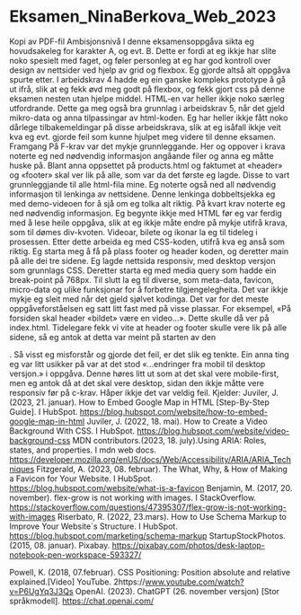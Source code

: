 # Eksamen_NinaBerkova_Web_2023
Kopi av PDF-fil
Ambisjonsnivå
I denne eksamensoppgåva sikta eg hovudsakeleg for karakter A, og evt. B. Dette er fordi at eg ikkje har slite noko spesielt med faget, og føler personleg at eg har god kontroll over design av nettsider ved hjelp av grid og flexbox. Eg gjorde altså alt oppgåva spurte etter. I arbeidskrav 4 hadde eg ein ganske kompleks prototype å gå ut ifrå, slik at eg fekk øvd meg godt på flexbox, og fekk gjort css på denne eksamen nesten utan hjelpe middel. HTML-en var heller ikkje noko særleg utfordrande. Dette ga meg også bra grunnlag i arbeidskrav 5, når det gjeld mikro-data og anna tilpassingar av html-koden. Eg har heller ikkje fått noko dårlege tilbakemeldingar på disse arbeidskrava, slik at eg isåfall ikkje veit kva eg evt. gjorde feil som kunne hjulpet meg videre til denne eksamen.
Framgang
På F-krav var det mykje grunnleggande. Her og oppover i krava noterte eg ned nødvendig informasjon angåande filer og anna eg måtte huske på. Blant anna oppsettet på products.html og faktumet at «header» og «footer» skal ver lik på alle, som var da det første eg lagde. Disse to vart grunnleggjande til alle html-fila mine. Eg noterte også ned all nødvendig informasjon til lenkinga av nettsidene. Denne lenkinga dobbeltsjekka eg med demo-videoen for å sjå om eg tolka alt riktig. På kvart krav noterte eg ned nødvendig informasjon. Eg begynte ikkje med HTML før eg var ferdig med å lese heile oppgåva, slik at eg ikkje måte endre på mykje utifrå krava, som til dømes div-kvoten. Videoar, bilete og ikonar la eg til tideleg i prosessen. Etter dette arbeida eg med CSS-koden, utifrå kva eg anså som riktig. Eg starta meg å få på plass footer og header koden, og deretter main på alle dei tre sidene. Eg lagde nettsida responsiv, med desktop versjon som grunnlags CSS. Deretter starta eg med media query som hadde ein break-point på 768px. Til slutt la eg til diverse, som meta-data, favicon, micro-data og ulike funksjonar for å forbetre tilgjengelegheita. 
Det var ikkje mykje eg sleit med når det gjeld sjølvet kodinga. Det var for det meste oppgåveforståelsen eg satt litt fast med på visse plassar. For eksempel, «På forsiden skal header «bildet» være en video...». Dette skulle då ver på index.html. Tidelegare fekk vi vite at header og footer skulle vere lik på alle sidene, så eg antok at detta var meint på starten av den <main>. Så visst eg misforstår og gjorde det feil, er det slik eg tenkte. Ein anna ting eg var litt usikker på var at det stod «...endringer fra mobil til desktop versjon.» i oppgåva. Denne høres litt ut som at det skal vere mobile-first, men eg antok då at det skal vere desktop, sidan den ikkje måtte vere responsiv før på c-krav. Håper ikkje det var veldig feil. 
Kjelder:
Juviler, J. (2023, 21. januar). How to Embed Google Map in HTML [Step-By-Step Guide]. I HubSpot. https://blog.hubspot.com/website/how-to-embed-google-map-in-html
Juviler, J. (2022, 18. mai). How to Create a Video Background With CSS. I HubSpot. https://blog.hubspot.com/website/video-background-css
MDN contributors.(2023, 18. july).Using ARIA: Roles, states, and properties. I mdn web docs. https://developer.mozilla.org/enUS/docs/Web/Accessibility/ARIA/ARIA_Techniques
Fitzgerald, A. (2023, 08. februar). The What, Why, & How of Making a Favicon for Your Website. I HubSpot. https://blog.hubspot.com/website/what-is-a-favicon
Benjamin, M. (2017, 20. november). flex-grow is not working with images. I StackOverflow. https://stackoverflow.com/questions/47395307/flex-grow-is-not-working-with-images
Riserbato, R. (2022, 23.mars). How to Use Schema Markup to Improve Your Website´s Structure. I HubSpot. https://blog.hubspot.com/marketing/schema-markup
StartupStockPhotos. (2015, 08. januar). Pixabay. https://pixabay.com/photos/desk-laptop-notebook-pen-workspace-593327/
 
Powell, K. (2018, 07.februar). CSS Positioning: Position absolute and relative explained.[Video] YouTube. 2https://www.youtube.com/watch?v=P6UgYq3J3Qs
OpenAI. (2023). ChatGPT (26. november versjon) [Stor språkmodell]. https://chat.openai.com/

 
